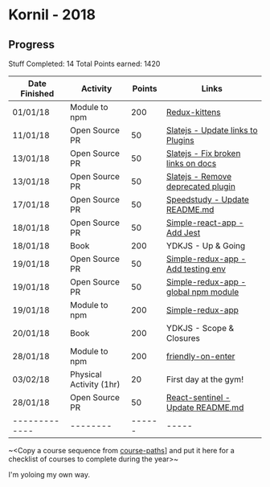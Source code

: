 # Kornil - 2018

## Progress

Stuff Completed: 14
Total Points earned: 1420

| Date Finished | Activity                | Points | Links                                                                                      |
| ------------- | ----------------------- | ------ | ------------------------------------------------------------------------------------------ |
| 01/01/18      | Module to npm           | 200    | [Redux-kittens](https://github.com/Kornil/redux-kittens)                                   |
| 11/01/18      | Open Source PR          | 50     | [Slatejs - Update links to Plugins](https://github.com/ianstormtaylor/slate/pull/1522)     |
| 13/01/18      | Open Source PR          | 50     | [Slatejs - Fix broken links on docs](https://github.com/ianstormtaylor/slate/pull/1529)    |
| 13/01/18      | Open Source PR          | 50     | [Slatejs - Remove deprecated plugin](https://github.com/ianstormtaylor/slate/pull/1530)    |
| 17/01/18      | Open Source PR          | 50     | [Speedstudy - Update README.md](https://github.com/P1xt/speedstudy/pull/15)                |
| 18/01/18      | Open Source PR          | 50     | [Simple-react-app - Add Jest](https://github.com/Kornil/simple-react-app/pull/18)          |
| 18/01/18      | Book                    | 200    | YDKJS - Up & Going                                                                         |
| 19/01/18      | Open Source PR          | 50     | [Simple-redux-app - Add testing env](https://github.com/Kornil/simple-redux-app/pull/4)    |
| 19/01/18      | Open Source PR          | 50     | [Simple-redux-app - global npm module](https://github.com/Kornil/simple-redux-app/pull/5)  |
| 19/01/18      | Module to npm           | 200    | [Simple-redux-app](https://www.npmjs.com/package/simple-redux-app)                         |
| 20/01/18      | Book                    | 200    | YDKJS - Scope & Closures                                                                   |
| 28/01/18      | Module to npm           | 200    | [friendly-on-enter](https://github.com/prezly/slate-plugins/tree/master/friendly-on-enter) |
| 03/02/18      | Physical Activity (1hr) | 20     | First day at the gym!                                                                      |
| 28/01/18      | Open Source PR          | 50     | [React-sentinel - Update README.md](https://github.com/YurkaninRyan/react-sentinel/pull/1) |
| ------------- | --------                | ------ | -----                                                                                      |

~<Copy a course sequence from [course-paths](../../course-paths)] and put it here for a checklist of courses to complete during the year>~

I'm yoloing my own way.
